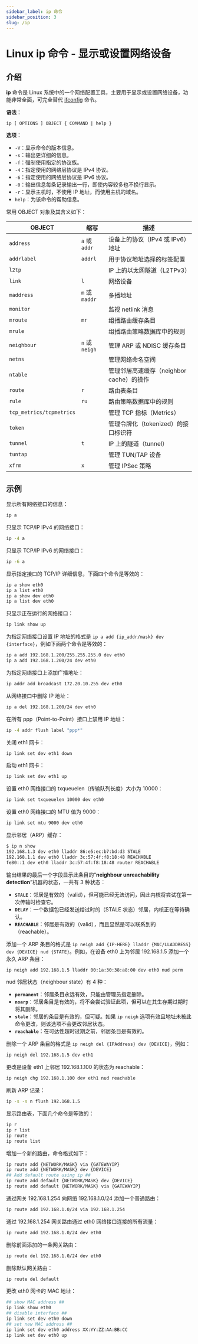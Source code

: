 ```yaml
---
sidebar_label: ip 命令
sidebar_position: 3
slug: /ip
---
```


# Linux ip 命令 - 显示或设置网络设备



## 介绍

**ip** 命令是 Linux 系统中的一个网络配置工具，主要用于显示或设置网络设备，功能非常全面，可完全替代 [ifconfig](/linux-command/ifconfig) 命令。

**语法**：

```shell
ip [ OPTIONS ] OBJECT { COMMAND | help }
```

**选项**：

- `-V`：显示命令的版本信息。
- `-s`：输出更详细的信息。
- `-f`：强制使用指定的协议族。
- `-4`：指定使用的网络层协议是 IPv4 协议。
- `-6`：指定使用的网络层协议是 IPv6 协议。
- `-0`：输出信息每条记录输出一行，即使内容较多也不换行显示。
- `-r`：显示主机时，不使用 IP 地址，而使用主机的域名。
- `help`：为该命令的帮助信息。

常用 OBJECT 对象及其含义如下：

| OBJECT                   | 缩写           | 描述                                     |
| ------------------------ | -------------- | ---------------------------------------- |
| `address`                | `a` 或 `addr`  | 设备上的协议（IPv4 或 IPv6）地址         |
| `addrlabel`              | `addrl`        | 用于协议地址选择的标签配置               |
| `l2tp`                   |                | IP 上的以太网隧道（L2TPv3）              |
| `link`                   | `l`            | 网络设备                                 |
| `maddress`               | `m` 或 `maddr` | 多播地址                                 |
| `monitor`                |                | 监视 netlink 消息                        |
| `mroute`                 | `mr`           | 组播路由缓存条目                         |
| `mrule`                  |                | 组播路由策略数据库中的规则               |
| `neighbour`              | `n` 或 `neigh` | 管理 ARP 或 NDISC 缓存条目               |
| `netns`                  |                | 管理网络命名空间                         |
| `ntable`                 |                | 管理邻居高速缓存（neighbor cache）的操作 |
| `route`                  | `r`            | 路由表条目                               |
| `rule`                   | `ru`           | 路由策略数据库中的规则                   |
| `tcp_metrics/tcpmetrics` |                | 管理 TCP 指标（Metrics）                 |
| `token`                  |                | 管理令牌化（tokenized）的接口标识符      |
| `tunnel`                 | `t`            | IP 上的隧道（tunnel）                    |
| `tuntap`                 |                | 管理 TUN/TAP 设备                        |
| `xfrm`                   | `x`            | 管理 IPSec 策略                          |



## 示例

显示所有网络接口的信息：

```bash
ip a
```

只显示 TCP/IP IPv4 的网络接口：

```bash
ip -4 a
```

只显示 TCP/IP IPv6 的网络接口：

```bash
ip -6 a
```

显示指定接口的 TCP/IP 详细信息，下面四个命令是等效的：

```bash
ip a show eth0
ip a list eth0
ip a show dev eth0
ip a list dev eth0
```

只显示正在运行的网络接口：

```bash
ip link show up
```

为指定网络接口设置 IP 地址的格式是 `ip a add {ip_addr/mask} dev {interface}`，例如下面两个命令是等效的：

```bash
ip a add 192.168.1.200/255.255.255.0 dev eth0
ip a add 192.168.1.200/24 dev eth0
```

为指定网络接口上添加广播地址：

```bash
ip addr add broadcast 172.20.10.255 dev eth0
```

从网络接口中删除 IP 地址：

```bash
ip a del 192.168.1.200/24 dev eth0
```

在所有 ppp（Point-to-Point）接口上禁用 IP 地址：

```bash
ip -4 addr flush label "ppp*"
```

关闭 eth1 网卡：

```bash
ip link set dev eth1 down
```

启动 eth1 网卡：

```bash
ip link set dev eth1 up
```

设置 eth0 网络接口的 txqueuelen（传输队列长度）大小为 10000：

```bash
ip link set txqueuelen 10000 dev eth0
```

设置 eth0 网络接口的 MTU 值为 9000：

```bash
ip link set mtu 9000 dev eth0
```

显示邻居（ARP）缓存：

```bash
$ ip n show
192.168.1.3 dev eth0 lladdr 86:e5:ec:b7:bd:d3 STALE
192.168.1.1 dev eth0 lladdr 3c:57:4f:f8:18:48 REACHABLE
fe80::1 dev eth0 lladdr 3c:57:4f:f8:18:48 router REACHABLE
```

输出结果的最后一个字段显示此条目的“**neighbour unreachability detection**”机器的状态，一共有 3 种状态：

- **`STALE`**：邻居是有效的（valid），但可能已经无法访问，因此内核将尝试在第一次传输时检查它。
- **`DELAY`**：一个数据包已经发送给过时的（STALE 状态）邻居，内核正在等待确认。
- **`REACHABLE`**：邻居是有效的（valid），而且显然是可以联系到的（reachable）。

添加一个 ARP 条目的格式是 `ip neigh add {IP-HERE} lladdr {MAC/LLADDRESS} dev {DEVICE} nud {STATE}`。例如，在设备 eth0 上为邻居 192.168.1.5 添加一个永久 ARP 条目：

```bash
ip neigh add 192.168.1.5 lladdr 00:1a:30:38:a8:00 dev eth0 nud perm
```

nud 邻居状态（neighbour state）有 4 种：

- **`permanent`**：邻居条目永远有效，只能由管理员指定删除。
- **`noarp`**：邻居条目是有效的，将不会尝试验证此项，但可以在其生存期过期时将其删除。
- **`stale`**：邻居的条目是有效的，但可疑。如果 `ip neigh` 选项有效且地址未被此命令更改，则该选项不会更改邻居状态。
- **`reachable`**：在可达性超时过期之前，邻居条目是有效的。

删除一个 ARP 条目的格式是 `ip neigh del {IPAddress} dev {DEVICE}`，例如：

```bash
ip neigh del 192.168.1.5 dev eth1
```

更改是设备 eth1 上邻居 192.168.1.100 的状态为 reachable：

```bash
ip neigh chg 192.168.1.100 dev eth1 nud reachable
```

刷新 ARP 记录：

```bash
ip -s -s n flush 192.168.1.5
```

显示路由表，下面几个命令是等效的：

```bash
ip r
ip r list
ip route
ip route list
```

增加一个新的路由，命令格式如下：

```bash
ip route add {NETWORK/MASK} via {GATEWAYIP}
ip route add {NETWORK/MASK} dev {DEVICE}
## Add default route using ip ##
ip route add default {NETWORK/MASK} dev {DEVICE}
ip route add default {NETWORK/MASK} via {GATEWAYIP}
```

通过网关 192.168.1.254 向网络 192.168.1.0/24 添加一个普通路由：

```bash
ip route add 192.168.1.0/24 via 192.168.1.254
```

通过 192.168.1.254 网关路由通过 eth0 网络接口连接的所有流量：

```bash
ip route add 192.168.1.0/24 dev eth0
```

删除前面添加的一条网关路由：

```bash
ip route del 192.168.1.0/24 dev eth0
```

删除默认网关路由：

```bash
ip route del default
```

更改 eth0 网卡的 MAC 地址：

```bash
## show MAC address ##
ip link show eth0
## disable interface ##
ip link set dev eth0 down
## set new MAC address ##
ip link set dev eth0 address XX:YY:ZZ:AA:BB:CC
ip link set dev eth0 up
```

